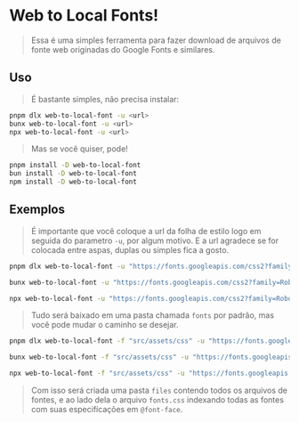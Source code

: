 # Web to Local Fonts!

> Essa é uma simples ferramenta para fazer download de arquivos de fonte web originadas do Google Fonts e similares.

## Uso

> É bastante simples, não precisa instalar:

```sh
pnpm dlx web-to-local-font -u <url>
bunx web-to-local-font -u <url>
npx web-to-local-font -u <url>
```

> Mas se você quiser, pode!

```sh
pnpm install -D web-to-local-font
bun install -D web-to-local-font
npm install -D web-to-local-font
```

## Exemplos

> É importante que você coloque a url da folha de estilo logo em seguida do parametro `-u`, por algum motivo. E a url agradece se for colocada entre aspas, duplas ou simples fica a gosto.

```sh
pnpm dlx web-to-local-font -u "https://fonts.googleapis.com/css2?family=Roboto&display=swap"

bunx web-to-local-font -u "https://fonts.googleapis.com/css2?family=Roboto&display=swap"

npx web-to-local-font -u "https://fonts.googleapis.com/css2?family=Roboto&display=swap"
```

> Tudo será baixado em uma pasta chamada `fonts` por padrão, mas você pode mudar o caminho se desejar.

```sh
pnpm dlx web-to-local-font -f "src/assets/css" -u "https://fonts.googleapis.com/css2?family=Roboto&display=swap"

bunx web-to-local-font -f "src/assets/css" -u "https://fonts.googleapis.com/css2?family=Roboto&display=swap"

npx web-to-local-font -f "src/assets/css" -u "https://fonts.googleapis.com/css2?family=Roboto&display=swap"
```

> Com isso será criada uma pasta `files` contendo todos os arquivos de fontes, e ao lado dela o arquivo `fonts.css` indexando todas as fontes com suas especifícações em `@font-face`.

